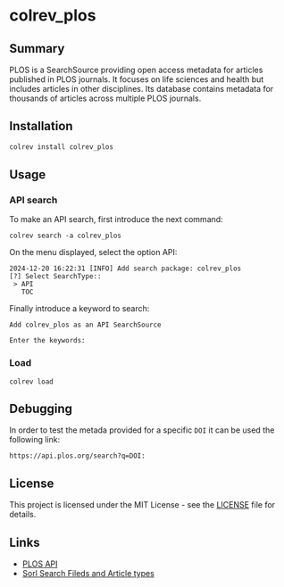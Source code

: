 # colrev_plos

## Summary

PLOS is a SearchSource providing open access metadata for articles published in PLOS journals. It focuses on life sciences and health but includes articles in other disciplines. Its database contains metadata for thousands of articles across multiple PLOS journals.

## Installation

```bash
colrev install colrev_plos
```

## Usage

### API search
To make an API search, first introduce the next command:

```
colrev search -a colrev_plos
```
On the menu displayed, select the option API:

```
2024-12-20 16:22:31 [INFO] Add search package: colrev_plos
[?] Select SearchType::
 > API
   TOC
```

Finally introduce a keyword to search:
```
Add colrev_plos as an API SearchSource

Enter the keywords:
```


### Load

```
colrev load
```

## Debugging

In order to test the metada provided for a specific `DOI` it can be used the following link:

```
https://api.plos.org/search?q=DOI:
```

## License

This project is licensed under the MIT License - see the [LICENSE](LICENSE) file for details.

## Links

- [PLOS API](https://api.plos.org)
- [Sorl Search Fileds and Article types](https://api.plos.org/solr/search-fields/)
